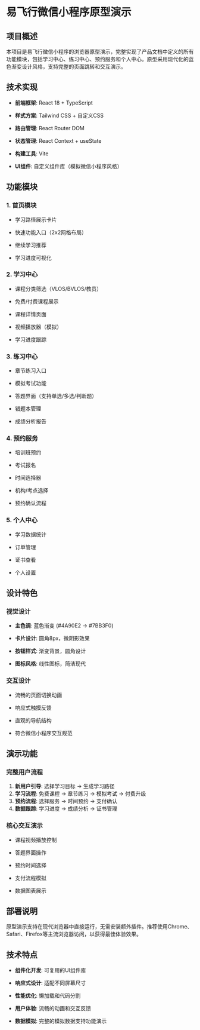 # 易飞行微信小程序原型演示

## 项目概述

本项目是易飞行微信小程序的浏览器原型演示，完整实现了产品文档中定义的所有功能模块，包括学习中心、练习中心、预约服务和个人中心。原型采用现代化的蓝色渐变设计风格，支持完整的页面跳转和交互演示。

## 技术实现

* **前端框架**: React 18 + TypeScript

* **样式方案**: Tailwind CSS + 自定义CSS

* **路由管理**: React Router DOM

* **状态管理**: React Context + useState

* **构建工具**: Vite

* **UI组件**: 自定义组件库（模拟微信小程序风格）

## 功能模块

### 1. 首页模块

* 学习路径展示卡片

* 快速功能入口（2x2网格布局）

* 继续学习推荐

* 学习进度可视化

### 2. 学习中心

* 课程分类筛选（VLOS/BVLOS/教员）

* 免费/付费课程展示

* 课程详情页面

* 视频播放器（模拟）

* 学习进度跟踪

### 3. 练习中心

* 章节练习入口

* 模拟考试功能

* 答题界面（支持单选/多选/判断题）

* 错题本管理

* 成绩分析报告

### 4. 预约服务

* 培训班预约

* 考试报名

* 时间选择器

* 机构/考点选择

* 预约确认流程

### 5. 个人中心

* 学习数据统计

* 订单管理

* 证书查看

* 个人设置

## 设计特色

### 视觉设计

* **主色调**: 蓝色渐变 (#4A90E2 → #7BB3F0)

* **卡片设计**: 圆角8px，微阴影效果

* **按钮样式**: 渐变背景，圆角设计

* **图标风格**: 线性图标，简洁现代

### 交互设计

* 流畅的页面切换动画

* 响应式触摸反馈

* 直观的导航结构

* 符合微信小程序交互规范

## 演示功能

### 完整用户流程

1. **新用户引导**: 选择学习目标 → 生成学习路径
2. **学习流程**: 免费课程 → 章节练习 → 模拟考试 → 付费升级
3. **预约流程**: 选择服务 → 时间预约 → 支付确认
4. **数据跟踪**: 学习进度 → 成绩分析 → 证书管理

### 核心交互演示

* 课程视频播放控制

* 答题界面操作

* 预约时间选择

* 支付流程模拟

* 数据图表展示

## 部署说明

原型演示支持在现代浏览器中直接运行，无需安装额外插件。推荐使用Chrome、Safari、Firefox等主流浏览器访问，以获得最佳体验效果。

## 技术特点

* **组件化开发**: 可复用的UI组件库

* **响应式设计**: 适配不同屏幕尺寸

* **性能优化**: 懒加载和代码分割

* **用户体验**: 流畅的动画和交互反馈

* **数据模拟**: 完整的模拟数据支持功能演示


